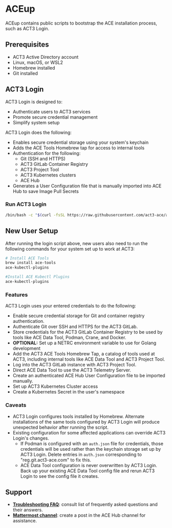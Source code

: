 # ACEup

ACEup contains public scripts to bootstrap the ACE installation process, such as ACT3 Login.

## Prerequisites

- ACT3 Active Directory account
- Linux, macOS, or WSL2
- Homebrew installed
- Git installed

<!-- Since one of the errors we've seen has to do with how Git is installed, should the prereq for Git include/specify that Git should be installed via Homebrew? -->

## ACT3 Login

ACT3 Login is designed to:

- Authenticate users to ACT3 services
- Promote secure credential management
- Simplify system setup

ACT3 Login does the following:

- Enables secure credential storage using your system's keychain
- Adds the ACE Tools Homebrew tap for access to internal tools
- Authentication for the following:
  - Git (SSH and HTTPS)
  - ACT3 GitLab Container Registry
  - ACT3 Project Tool
  - ACT3 Kubernetes clusters
  - ACE Hub
- Generates a User Configuration file that is manually imported into ACE Hub to save Image Pull Secrets

### Run ACT3 Login

```sh
/bin/bash -c "$(curl -fsSL https://raw.githubusercontent.com/act3-ace/aceup/main/act3-login)"
```

## New User Setup

After running the login script above, new users also need to run the following commands for your system set up to work at ACT3:

```sh
# Install ACE Tools
brew install ace-tools
ace-kubectl-plugins
```

```sh
#Install ACE Kubectl Plugins
ace-kubectl-plugins
```

### Features

ACT3 Login uses your entered credentials to do the following:

- Enable secure credential storage for Git and container registry authentication.
- Authenticate Git over SSH and HTTPS for the ACT3 GitLab.
- Store credentials for the ACT3 GitLab Container Registry to be used by tools like ACE Data Tool, Podman, Crane, and Docker.
- **OPTIONAL:** Set up a NETRC environment variable to use for Golang development
- Add the ACT3 ACE Tools Homebrew Tap, a catalog of tools used at ACT3, including internal tools like ACE Data Tool and ACT3 Project Tool.
- Log into the ACT3 GitLab instance with ACT3 Project Tool.
- Direct ACE Data Tool to use the ACT3 Telemetry Server.
- Create an authenticated ACE Hub User Configuration file to be imported manually.
- Set up ACT3 Kubernetes Cluster access
- Create a Kubernetes Secret in the user's namespace

### Caveats

- ACT3 Login configures tools installed by Homebrew. Alternate installations of the same tools configured by ACT3 Login will produce unexpected behavior after running the script.
- Existing configuration for some affected applications can override ACT3 Login's changes.
  - If Podman is configured with an `auth.json` file for credentials, those credentials will be used rather than the keychain storage set up by ACT3 Login. Delete entries in `auth.json` corresponding to "reg.git.act3-ace.com" to fix this.
  - ACE Data Tool configuration is never overwritten by ACT3 Login. Back up your existing ACE Data Tool config file and rerun ACT3 Login to see the config file it creates.

## Support

- **[Troubleshooting FAQ](docs/troubleshooting-faq.md)**: consult list of frequently asked questions and their answers.
- **[Mattermost channel](https://chat.git.act3-ace.com/act3/channels/ace-hub)**: create a post in the ACE Hub channel for assistance.

<!-- The MM channel linked above is for ACE Hub. Is that correct? Shouldn't it be DevOps or ACE Admin? -->
